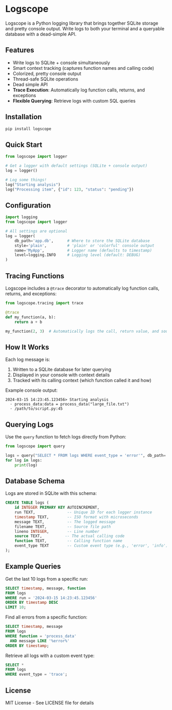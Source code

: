 # Logscope

Logscope is a Python logging library that brings together SQLite storage and pretty console output. Write logs to both your terminal and a queryable database with a dead-simple API.

## Features

- Write logs to SQLite + console simultaneously
- Smart context tracking (captures function names and calling code)
- Colorized, pretty console output
- Thread-safe SQLite operations
- Dead simple API
- **Trace Execution**: Automatically log function calls, returns, and exceptions
- **Flexible Querying**: Retrieve logs with custom SQL queries

## Installation

```bash
pip install logscope
```

## Quick Start

```python
from logscope import logger

# Get a logger with default settings (SQLite + console output)
log = logger()

# Log some things!
log("Starting analysis")
log("Processing item", {"id": 123, "status": "pending"})
```

## Configuration

```python
import logging
from logscope import logger

# All settings are optional
log = logger(
    db_path='app.db',      # Where to store the SQLite database
    style='plain',         # 'plain' or 'colorful' console output
    name='MyApp',          # Logger name (defaults to timestamp)
    level=logging.INFO     # Logging level (default: DEBUG)
)
```

## Tracing Functions

Logscope includes a `@trace` decorator to automatically log function calls, returns, and exceptions:

```python
from logscope.tracing import trace

@trace
def my_function(a, b):
    return a + b

my_function(2, 3)  # Automatically logs the call, return value, and source code
```

## How It Works

Each log message is:
1. Written to a SQLite database for later querying
2. Displayed in your console with context details
3. Tracked with its calling context (which function called it and how)

Example console output:
```
2024-03-15 14:23:45.123456> Starting analysis
  · process_data:data = process_data("large_file.txt")
  · /path/to/script.py:45
```

## Querying Logs

Use the `query` function to fetch logs directly from Python:

```python
from logscope import query

logs = query("SELECT * FROM logs WHERE event_type = 'error'", db_path='app.db')
for log in logs:
    print(log)
```

## Database Schema

Logs are stored in SQLite with this schema:

```sql
CREATE TABLE logs (
    id INTEGER PRIMARY KEY AUTOINCREMENT,
    run TEXT,              -- Unique ID for each logger instance
    timestamp TEXT,        -- ISO format with microseconds
    message TEXT,          -- The logged message
    filename TEXT,         -- Source file path
    lineno INTEGER,        -- Line number
    source TEXT,          -- The actual calling code
    function TEXT,         -- Calling function name
    event_type TEXT        -- Custom event type (e.g., 'error', 'info')
);
```

## Example Queries

Get the last 10 logs from a specific run:
```sql
SELECT timestamp, message, function
FROM logs
WHERE run = '2024-03-15 14:23:45.123456'
ORDER BY timestamp DESC
LIMIT 10;
```

Find all errors from a specific function:
```sql
SELECT timestamp, message
FROM logs
WHERE function = 'process_data'
  AND message LIKE '%error%'
ORDER BY timestamp;
```

Retrieve all logs with a custom event type:
```sql
SELECT *
FROM logs
WHERE event_type = 'trace';
```

## License

MIT License - See LICENSE file for details
